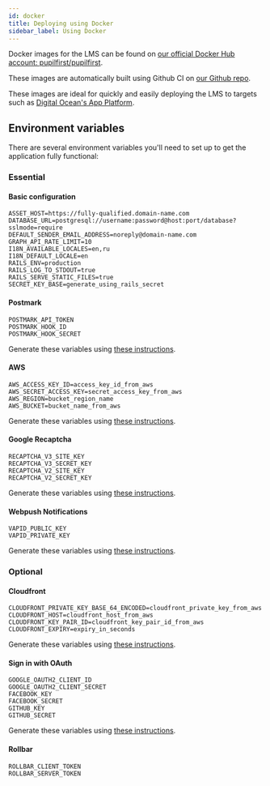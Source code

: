 ```yaml
---
id: docker
title: Deploying using Docker
sidebar_label: Using Docker
---
```


Docker images for the LMS can be found on [our official Docker Hub account: pupilfirst/pupilfirst](https://hub.docker.com/r/pupilfirst/pupilfirst).

These images are automatically built using Github CI on [our Github repo](https://github.com/pupilfirst/pupilfirst).

These images are ideal for quickly and easily deploying the LMS to targets such as
[Digital Ocean's App Platform](https://www.digitalocean.com/products/app-platform).

## Environment variables

There are several environment variables you'll need to set up to get the application fully functional:

### Essential

#### Basic configuration

```
ASSET_HOST=https://fully-qualified.domain-name.com
DATABASE_URL=postgresql://username:password@host:port/database?sslmode=require
DEFAULT_SENDER_EMAIL_ADDRESS=noreply@domain-name.com
GRAPH_API_RATE_LIMIT=10
I18N_AVAILABLE_LOCALES=en,ru
I18N_DEFAULT_LOCALE=en
RAILS_ENV=production
RAILS_LOG_TO_STDOUT=true
RAILS_SERVE_STATIC_FILES=true
SECRET_KEY_BASE=generate_using_rails_secret
```

#### Postmark

```
POSTMARK_API_TOKEN
POSTMARK_HOOK_ID
POSTMARK_HOOK_SECRET
```

Generate these variables using [these instructions](/docs/heroku#sending-emails-with-postmark).

#### AWS

```
AWS_ACCESS_KEY_ID=access_key_id_from_aws
AWS_SECRET_ACCESS_KEY=secret_access_key_from_aws
AWS_REGION=bucket_region_name
AWS_BUCKET=bucket_name_from_aws
```

Generate these variables using [these instructions](/docs/heroku#file-storage-using-aws).

#### Google Recaptcha

```
RECAPTCHA_V3_SITE_KEY
RECAPTCHA_V3_SECRET_KEY
RECAPTCHA_V2_SITE_KEY
RECAPTCHA_V2_SECRET_KEY
```

Generate these variables using [these instructions](/docs/heroku#sending-emails-with-postmark).

#### Webpush Notifications

```
VAPID_PUBLIC_KEY
VAPID_PRIVATE_KEY
```

Generate these variables using [these instructions](/docs/heroku#webpush-notifications).

### Optional

#### Cloudfront

```
CLOUDFRONT_PRIVATE_KEY_BASE_64_ENCODED=cloudfront_private_key_from_aws
CLOUDFRONT_HOST=cloudfront_host_from_aws
CLOUDFRONT_KEY_PAIR_ID=cloudfront_key_pair_id_from_aws
CLOUDFRONT_EXPIRY=expiry_in_seconds
```

Generate these variables using [these instructions](/docs/heroku#content-delivery-network).

#### Sign in with OAuth

```
GOOGLE_OAUTH2_CLIENT_ID
GOOGLE_OAUTH2_CLIENT_SECRET
FACEBOOK_KEY
FACEBOOK_SECRET
GITHUB_KEY
GITHUB_SECRET
```

Generate these variables using [these instructions](/docs/heroku#signing-in-with-oauth).

#### Rollbar

```
ROLLBAR_CLIENT_TOKEN
ROLLBAR_SERVER_TOKEN
```
